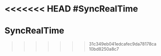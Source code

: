 <<<<<<< HEAD
#SyncRealTime
=======
SyncRealTime
============
>>>>>>> 31c349eb041edcafec9da78178ca10bd8250a8c7
